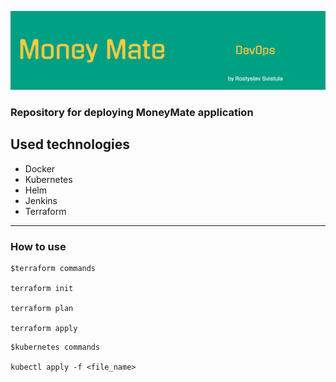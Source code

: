 ![devops-img](https://github.com/RostSV/moneymate-DevOps/blob/main/devops.png)

### Repository for deploying MoneyMate application

## Used technologies
- Docker
- Kubernetes
- Helm
- Jenkins
- Terraform

<hr>

  ### How to use
  ```
  $terraform commands

  terraform init

  terraform plan

  terraform apply
  ```

  ```
  $kubernetes commands

  kubectl apply -f <file_name>
  ```

  

